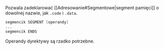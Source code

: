 Pozwala zadeklarować [[Adresowanie#Segmentowe|segment pamięci]] o dowolnej nazwie, jak `.code` i `.data`.

```asm
segmencik SEGMENT [operandy]
...
segmencik ENDS
```

Operandy dyrektywy są rzadko potrzebne.
